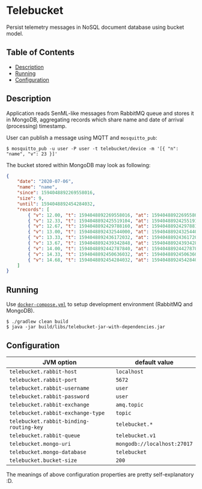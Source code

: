 # Telebucket

Persist telemetry messages in NoSQL document database using bucket model.

## Table of Contents

* [Description](#description)
* [Running](#running)
* [Configuration](#configuration)

## Description

Application reads SenML-like messages from RabbitMQ queue and stores it in MongoDB, aggregating
records which share name and date of arrival (processing) timestamp.

User can publish a message using MQTT and `mosquitto_pub`:

```shell
$ mosquitto_pub -u user -P user -t telebucket/device -m '[{ "n": "name", "v": 23 }]'
```

The bucket stored within MongoDB may look as following:

```json
{
    "date": "2020-07-06",
    "name": "name",
    "since": 1594048892269558016,
    "size": 9,
    "until": 1594048892454284032,
    "records": [ 
        { "v": 12.00, "t": 1594048892269558016, "at": 1594048892269558016 }, 
        { "v": 12.33, "t": 1594048892425519104, "at": 1594048892425519104 }, 
        { "v": 12.67, "t": 1594048892429788160, "at": 1594048892429788160 }, 
        { "v": 13.00, "t": 1594048892432544000, "at": 1594048892432544000 }, 
        { "v": 13.33, "t": 1594048892436172032, "at": 1594048892436172032 }, 
        { "v": 13.67, "t": 1594048892439342848, "at": 1594048892439342848 }, 
        { "v": 14.00, "t": 1594048892442787840, "at": 1594048892442787840 }, 
        { "v": 14.33, "t": 1594048892450636032, "at": 1594048892450636032 }, 
        { "v": 14.68, "t": 1594048892454284032, "at": 1594048892454284032 }
    ]
}
```

## Running

Use [`docker-compose.yml`](./docker-compose.yml) to setup development environment (RabbitMQ and
MongoDB).

```shell
$ ./gradlew clean build
$ java -jar build/libs/telebucket-jar-with-dependencies.jar
```

## Configuration

|               JVM option                |        default value        |
| --------------------------------------- | --------------------------- |
| `telebucket.rabbit-host`                | `localhost`                 |
| `telebucket.rabbit-port`                | `5672`                      |
| `telebucket.rabbit-username`            | `user`                      |
| `telebucket.rabbit-password`            | `user`                      |
| `telebucket.rabbit-exchange`            | `amq.topic`                 |
| `telebucket.rabbit-exchange-type`       | `topic`                     |
| `telebucket.rabbit-binding-routing-key` | `telebucket.*`              |
| `telebucket.rabbit-queue`               | `telebucket.v1`             |
| `telebucket.mongo-uri`                  | `mongodb://localhost:27017` |
| `telebucket.mongo-database`             | `telebucket`                |
| `telebucket.bucket-size`                | `200`                       |

The meanings of above configuration properties are pretty self-explanatory :D.
